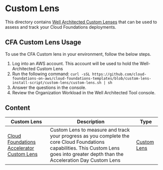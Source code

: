 # Custom Lens

This directory contains [Well Architected Custom Lenses](https://docs.aws.amazon.com/wellarchitected/latest/userguide/lenses-custom.html) that can be used to assess and track your Cloud Foundations deployments.

## CFA Custom Lens Usage

To use the CFA Custom lens in your environment, follow the below steps.

1. Log into an AWS account.  This account will be used to hold the Well-Architected Custom Lens
2. Run the following command: `curl -sSL https://github.com/cloud-foundations-on-aws/cloud-foundations-templates/blob/custom-lens-install-script/custom-lens/custom-lens.sh | sh`
3. Answer the questions in the console.
4. Review the Organization Workload in the Well Architected Tool console.

## Content

| Custom Lens | Description | Type |
| --------------- | ----------- | ---- |
| [Cloud Foundations Accelerator Custom Lens](./cloud-foundations-accelerator-custom-lens.json) |  Custom Lens to measure and track your progress as you complete the core Cloud Foundations capabilities. This Custom Lens goes into greater depth than the Acceleration Day Custom Lens | [Custom Lens](https://docs.aws.amazon.com/wellarchitected/latest/userguide/lenses-custom.html) |

